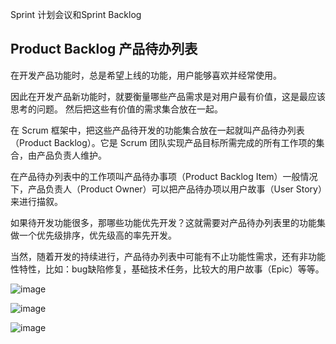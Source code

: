 Sprint 计划会议和Sprint Backlog

## Product Backlog 产品待办列表

在开发产品功能时，总是希望上线的功能，用户能够喜欢并经常使用。

因此在开发产品新功能时，就要衡量哪些产品需求是对用户最有价值，这是最应该思考的问题。
然后把这些有价值的需求集合放在一起。

在 Scrum 框架中，把这些产品待开发的功能集合放在一起就叫产品待办列表（Product Backlog）。它是 Scrum 团队实现产品目标所需完成的所有工作项的集合，由产品负责人维护。

在产品待办列表中的工作项叫产品待办事项（Product Backlog Item）一般情况下，产品负责人（Product Owner）可以把产品待办项以用户故事（User Story）来进行描叙。

如果待开发功能很多，那哪些功能优先开发？这就需要对产品待办列表里的功能集做一个优先级排序，优先级高的率先开发。

当然，随着开发的持续进行，产品待办列表中可能有不止功能性需求，还有非功能性特性，比如：bug缺陷修复，基础技术任务，比较大的用户故事（Epic）等等。

![image](https://github.com/user-attachments/assets/593c5b12-9842-44aa-a13c-dd44fa08eb89)



![image](https://github.com/user-attachments/assets/d65adf1a-be33-4716-90b6-e30cb957e7f2)


![image](https://github.com/user-attachments/assets/6178e60e-af82-46dc-9221-b1ae6b5b4242)


